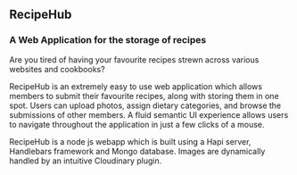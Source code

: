 ## RecipeHub


###  A Web Application for the storage of recipes 

Are you tired of having your favourite recipes strewn across various websites and cookbooks?

RecipeHub is an extremely easy to use web application which allows members to submit their favourite recipes, along with storing them in one spot.
Users can upload photos, assign dietary categories, and browse the submissions of other members. 
A fluid semantic UI experience allows users to navigate throughout the application in just a few clicks of a mouse.

RecipeHub is a node js webapp which is built using a Hapi server, Handlebars framework and Mongo database. Images are dynamically handled by an intuitive Cloudinary plugin. 




